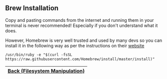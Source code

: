 ## Brew Installation

Copy and pasting commands from the internet and running them in your terminal is never recommended! Especially if you don't understand what it does.

However, Homebrew is very well trusted and used by many devs so you can install it in the following way as per the instructions on their [website](https://brew.sh/)

```
/usr/bin/ruby -e "$(curl -fsSL https://raw.githubusercontent.com/Homebrew/install/master/install)"
```

| [Back (Filesystem Manipulation)](Manipulation.md) |
| ------------------------------------------------- |
